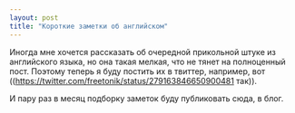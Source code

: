 ```yaml
---
layout: post
title: "Короткие заметки об английском"
---
```

Иногда мне хочется рассказать об очередной прикольной штуке из английского языка, но она такая мелкая, что не тянет на полноценный пост. Поэтому теперь я буду постить их в твиттер, например, вот ((https://twitter.com/freetonik/status/279163846650900481 так)).

И пару раз в месяц подборку заметок буду публиковать сюда, в блог.
